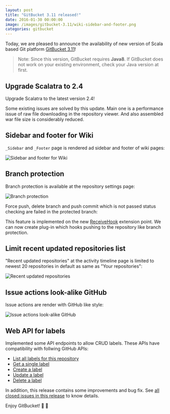 ```yaml
---
layout: post
title: "GitBucket 3.11 released!"
date: 2016-01-30 00:00:00
image: /images/gitbucket-3.11/wiki-sidebar-and-footer.png
categories: gitbucket
---
```


Today, we are pleased to announce the availability of new version of Scala based Git platform [GitBucket 3.11](https://github.com/gitbucket/gitbucket/releases/tag/3.11)!

> Note: Since this version, GitBucket requires **Java8**. If GitBucket does not work on your existing environment, check your Java version at first.

## Upgrade Scalatra to 2.4

Upgrade Scalatra to the latest version 2.4!

Some existing issues are solved by this update. Main one is a performance issue of raw file downloading in the repository viewer. And also assembled war file size is considerably reduced.

## Sidebar and footer for Wiki

`_Sidebar` and `_Footer` page is rendered ad sidebar and footer of wiki pages:

![Sidebar and footer for Wiki]({{site.baseurl}}/images/gitbucket-3.11/wiki-sidebar-and-footer.png)

## Branch protection

Branch protection is available at the repository settings page:

![Branch protection]({{site.baseurl}}/images/gitbucket-3.11/branch-protection.png)

Force push, delete branch and push commit which is not passed status checking are failed in the protected branch:

This feature is implemented on the new [ReceiveHook](https://github.com/gitbucket/gitbucket/blob/master/src/main/scala/gitbucket/core/plugin/ReceiveHook.scala) extension point. We can now create plug-in which hooks pushing to the repository like branch protection.

## Limit recent updated repositories list

"Recent updated repositories" at the activity timeline page is limited to newest 20 repositories in default as same as "Your repositories":

![Recent updated repositories]({{site.baseurl}}/images/gitbucket-3.11/recent-updated-repositories.png)

## Issue actions look-alike GitHub

Issue actions are render with GitHub like style:

![Issue actions look-alike GitHub]({{site.baseurl}}/images/gitbucket-3.11/issue-actions.png)

## Web API for labels

Implemented some API endpoints to allow CRUD labels. These APIs have compatibility with follwing GitHub APIs:

- [List all labels for this repository](https://developer.github.com/v3/issues/labels/#list-all-labels-for-this-repository)
- [Get a single label](https://developer.github.com/v3/issues/labels/#get-a-single-label)
- [Create a label](https://developer.github.com/v3/issues/labels/#create-a-label)
- [Update a label](https://developer.github.com/v3/issues/labels/#update-a-label)
- [Delete a label](https://developer.github.com/v3/issues/labels/#delete-a-label)

In addition, this release contains some improvements and bug fix. See [all closed issues in this release](https://github.com/gitbucket/gitbucket/issues?q=is%3Aclosed+milestone%3A3.11) to know details.

Enjoy GitBucket!


